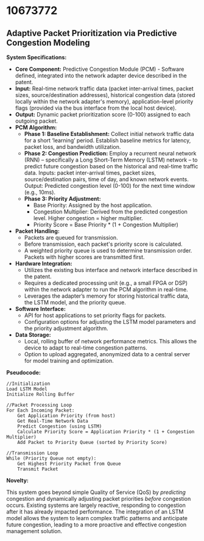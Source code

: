 # 10673772

## Adaptive Packet Prioritization via Predictive Congestion Modeling

**System Specifications:**

*   **Core Component:** Predictive Congestion Module (PCM) - Software defined, integrated into the network adapter device described in the patent.
*   **Input:** Real-time network traffic data (packet inter-arrival times, packet sizes, source/destination addresses), historical congestion data (stored locally within the network adapter's memory), application-level priority flags (provided via the bus interface from the local host device).
*   **Output:** Dynamic packet prioritization score (0-100) assigned to each outgoing packet.
*   **PCM Algorithm:**
    *   **Phase 1: Baseline Establishment:** Collect initial network traffic data for a short ‘learning’ period. Establish baseline metrics for latency, packet loss, and bandwidth utilization.
    *   **Phase 2: Congestion Prediction:** Employ a recurrent neural network (RNN) – specifically a Long Short-Term Memory (LSTM) network – to predict future congestion based on the historical and real-time traffic data. Inputs: packet inter-arrival times, packet sizes, source/destination pairs, time of day, and known network events. Output: Predicted congestion level (0-100) for the next time window (e.g., 10ms).
    *   **Phase 3: Priority Adjustment:**
        *   Base Priority: Assigned by the host application.
        *   Congestion Multiplier: Derived from the predicted congestion level. Higher congestion = higher multiplier.
        *   Priority Score = Base Priority \* (1 + Congestion Multiplier)
*   **Packet Handling:**
    *   Packets are queued for transmission.
    *   Before transmission, each packet's priority score is calculated.
    *   A weighted priority queue is used to determine transmission order. Packets with higher scores are transmitted first.
*   **Hardware Integration:**
    *   Utilizes the existing bus interface and network interface described in the patent.
    *   Requires a dedicated processing unit (e.g., a small FPGA or DSP) within the network adapter to run the PCM algorithm in real-time.
    *   Leverages the adapter’s memory for storing historical traffic data, the LSTM model, and the priority queue.
*   **Software Interface:**
    *   API for host applications to set priority flags for packets.
    *   Configuration options for adjusting the LSTM model parameters and the priority adjustment algorithm.
*   **Data Storage:**
    *   Local, rolling buffer of network performance metrics. This allows the device to adapt to real-time congestion patterns.
    *   Option to upload aggregated, anonymized data to a central server for model training and optimization.

**Pseudocode:**

```
//Initialization
Load LSTM Model
Initialize Rolling Buffer

//Packet Processing Loop
For Each Incoming Packet:
    Get Application Priority (from host)
    Get Real-Time Network Data
    Predict Congestion (using LSTM)
    Calculate Priority Score = Application Priority * (1 + Congestion Multiplier)
    Add Packet to Priority Queue (sorted by Priority Score)

//Transmission Loop
While (Priority Queue not empty):
    Get Highest Priority Packet from Queue
    Transmit Packet
```

**Novelty:**

This system goes beyond simple Quality of Service (QoS) by *predicting* congestion and dynamically adjusting packet priorities *before* congestion occurs. Existing systems are largely reactive, responding to congestion after it has already impacted performance. The integration of an LSTM model allows the system to learn complex traffic patterns and anticipate future congestion, leading to a more proactive and effective congestion management solution.